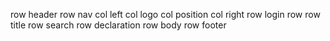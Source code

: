 row header
    row nav
        col left
            col logo
            col position
        col right
            row login
            row 
    row title
    row search
    row declaration
row body
row footer